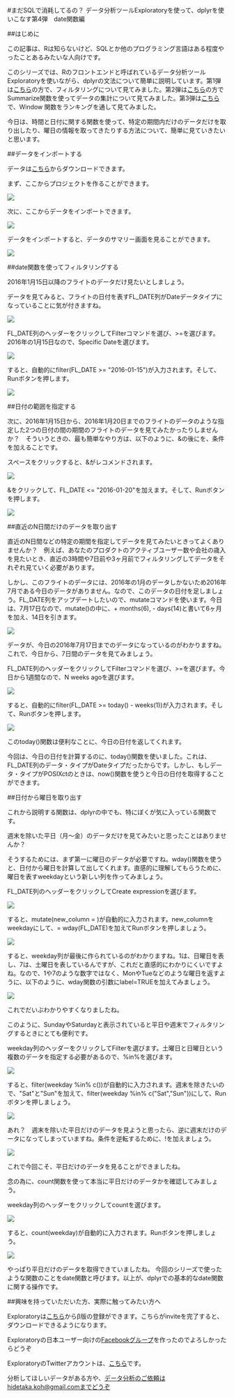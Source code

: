 #まだSQLで消耗してるの？ データ分析ツールExploratoryを使って、dplyrを使いこなす第4弾　date関数編

##はじめに

この記事は、Rは知らないけど、SQLとか他のプログラミング言語はある程度やったことあるみたいな人向けです。

このシリーズでは、Rのフロントエンドと呼ばれているデータ分析ツールExploratoryを使いながら、dplyrの文法について簡単に説明しています。第1弾は[こちら](http://qiita.com/21-Hidetaka-Ko/items/117caea621562f05ffe1
)の方で、フィルタリングについて見てみました。第2弾は[こちら](http://qiita.com/21-Hidetaka-Ko/items/bc7766e730a60ebf4561
)の方でSummarize関数を使ってデータの集計について見てみました。第3弾は[こちら](http://qiita.com/21-Hidetaka-Ko/items/fb9fe00ce982f240829a
)で、Window 関数をランキングを通して見てみました。

今日は、時間と日付に関する関数を使って、特定の期間内だけのデータだけを取り出したり、曜日の情報を取ってきたりする方法について、簡単に見ていきたいと思います。

##データをインポートする

データは[こちら](https://www.dropbox.com/s/x2g3qgo28syxhcl/airline_delay_2016_01.csv?dl=0
)からダウンロードできます。

まず、ここからプロジェクトを作ることができます。

![](images/create-project.png)

次に、ここからデータをインポートできます。

![](images/flight-import.png)

データをインポートすると、データのサマリー画面を見ることができます。

![](images/flight-dplyer.png)

##date関数を使ってフィルタリングする

2016年1月15日以降のフライトのデータだけ見たいとしましょう。

データを見てみると、フライトの日付を表すFL_DATE列がDateデータタイプになっていることに気が付きますね。

![](images/fl_date_date.png)

FL_DATE列のヘッダーをクリックしてFilterコマンドを選び、>=を選びます。2016年の1月15日なので、Specific Dateを選びます。

![](images/fl_date_specific.png)

すると、自動的にfilter(FL_DATE >= "2016-01-15")が入力されます。そして、Runボタンを押します。

![](images/fl_date_2016.png)


##日付の範囲を指定する


次に、2016年1月15日から、2016年1月20日までのフライトのデータのような指定した2つの日付の間の期間のフライトのデータを見てみたかったりしませんか？　そういうときの、最も簡単なやり方は、以下のように、&の後にを、条件を加えることです。

スペースをクリックすると、&がレコメンドされます。

![](images/fl_date_and.png)

&をクリックして、FL_DATE <= "2016-01-20"を加えます。そして、Runボタンを押します。

![](images/fl-date-and-20.png)


##直近のN日間だけのデータを取り出す

直近のN日間などの特定の期間を指定してデータを見てみたいときってよくありませんか？　例えば、あなたのプロダクトのアクティブユーザー数や会社の歳入を見たいとき、直近の3時間や7日前や3ヶ月前でフィルタリングしてデータをそれぞれ見ていく必要があります。

しかし、このフライトのデータには、2016年の1月のデータしかないため2016年7月である今日のデータがありません。なので、このデータの日付を足しましょう。FL_DATE列をアップデートしたいので、mutateコマンドを使います。今日は、7月17日なので、mutate()の中に、+ months(6), - days(14)と書いて6ヶ月を加え、14日を引きます。

![](images/fl_date_days(2).png)

データが、今日の2016年7月17日までのデータになっているのがわかりますね。これで、今日から、7日間のデータを見てみましょう。

FL_DATE列のヘッダーをクリックしてFilterコマンドを選び、>=を選びます。今日から1週間なので、N weeks agoを選びます。

![](images/n-weeks-ago-mutate.png)

すると、自動的にfilter(FL_DATE >= today() - weeks(1))が入力されます。そして、Runボタンを押します。

![](images/aweeks-ago-n.png)

このtoday()関数は便利なことに、今日の日付を返してくれます。


今回は、今日の日付を計算するのに、today()関数を使いました。これは、FL_DATE列のデータ・タイプがDateタイプだったからです。しかし、もしデータ・タイプがPOSIXctのときは、now()関数を使うと今日の日付を取得することができます。


##日付から曜日を取り出す

これから説明する関数は、dplyrの中でも、特にぼくが気に入っている関数です。

週末を除いた平日（月〜金）のデータだけを見てみたいと思ったことはありませんか？

そうするためには、まず第一に曜日のデータが必要ですね。wday()関数を使うと、日付から曜日を計算して出してくれます。直感的に理解してもらうために、曜日を表すweekdayという新しい列を作ってみましょう。

FL_DATE列のヘッダーをクリックしてCreate expressionを選びます。

![](images/fl_date_create_expre.png)

すると、mutate(new_column = )が自動的に入力されます。new_columnをweekdayにして、= wday(FL_DATE)を加えてRunボタンを押しましょう。

![](images/weekday-mutate-e.png)

すると、weekday列が最後に作られているのがわかりますね。1は、日曜日を表し、7は、土曜日を表しているんですが、これだと直感的にわかりにくいですよね。なので、1や7のような数字ではなく、MonやTueなどのような曜日を返すように、以下のように、wday関数の引数にlabel=TRUEを加えてみましょう。

![](images/weekday-label.png)


これでだいぶわかりやすくなりましたね。

このように、SundayやSaturdayと表示されていると平日や週末でフィルタリングするときにとても便利です。

weekday列のヘッダーをクリックしてFilterを選びます。土曜日と日曜日という複数のデータを指定する必要があるので、%in%を選びます。

![](images/weekday-in.png)

すると、filter(weekday %in% c())が自動的に入力されます。週末を除きたいので、"Sat"と"Sun"を加えて、filter(weekday %in% c("Sat","Sun"))にして、Runボタンを押しましょう。

![](images/weekday-sun-stu.png)

あれ？　週末を除いた平日だけのデータを見ようと思ったら、逆に週末だけのデータになってしまっていますね。条件を逆転するために、!を加えましょう。

![](images/weekday-withoutweekend.png)

これで今回こそ、平日だけのデータを見ることができましたね。

念の為に、count関数を使って本当に平日だけのデータかを確認してみましょう。

weekday列のヘッダーをクリックしてcountを選びます。

![](images/weekday-column-header.png)

すると、count(weekday)が自動的に入力されます。Runボタンを押しましょう。

![](images/weekday-count.png)

やっぱり平日だけのデータを取得できていましたね。
今回のシリーズで使ったような関数のことをdate関数と呼びます。以上が、dplyrでの基本的なdate関数に関する操作です。

##興味を持っていただいた方、実際に触ってみたい方へ

Exploratoryは[こちら](https://exploratory.io/
)からβ版の登録ができます。こちらがinviteを完了すると、ダウンロードできるようになります。

Exploratoryの日本ユーザー向けの[Facebookグループ](https://www.facebook.com/groups/1087437647994959/members/
)を作ったのでよろしかったらどうぞ

ExploratoryのTwitterアカウントは、[こちら](https://twitter.com/ExploratoryData
)です。

分析してほしいデータがある方や、データ分析のご依頼はhidetaka.koh@gmail.comまでどうぞ

